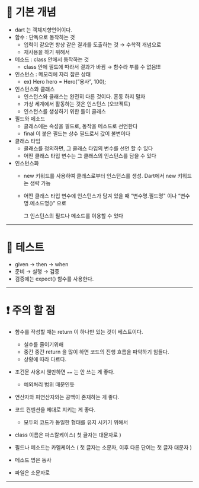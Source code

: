 # 🎯 기본 개념

- dart 는 객체지향언어이다.
- 함수 : 단독으로 동작하는 것
    - 입력이 같으면 항상 같은 결과를 도출하는 것 → 수학적 개념으로
    - 재사용을 하기 위해서
- 메소드 : class 안에서 동작하는 것
    - class 안에 필드에 따라서 결과가 바뀜 → 함수라 부를 수 없음!!!
- 인스턴스 : 메모리에 자리 잡은 상태
    - ex) Hero hero = Hero(”용사”, 100);
- 인스턴스와 클래스
    - 인스턴스와 클래스는 완전히 다른 것이다. 혼동 하지 말자
    - 가상 세계에서 활동하는 것은 인스턴스 (오브젝트)
    - 인스턴스를 생성하기 위한 틀이 클래스
- 필드와 메소드
    - 클래스에는 속성을 필드로, 동작을 메소드로 선언한다
    - final 이 붙은 필드는 상수 필드로서 값이 불변이다
- 클래스 타입
    - 클래스를 정의하면, 그 클래스 타입의 변수를 선언 할 수 있다
    - 어떤 클래스 타입 변수는 그 클래스의 인스턴스를 담을 수 있다
- 인스턴스화
    - new 키워드를 사용하여 클래스로부터 인스턴스를 생성. Dart에서 new 키워드는 생략 가능
    - 어떤 클래스 타입 변수에 인스턴스가 담겨 있을 때 “변수명.필드명" 이나 “변수명.메소드명()” 으로
        
        그 인스턴스의 필드나 메소드를 이용할 수 있다
        

---

# 🧪 테스트

- given → then → when
- 준비 → 실행 → 검증
- 검증에는 expect() 함수를 사용한다.

---

# ❗️ 주의 할 점

- 함수를 작성할 때는 return 이 하나만 있는 것이 베스트이다.
    - 실수를 줄이기위해
    - 중간 중간 return 을 많이 하면 코드의 진행 흐름을 파악하기 힘들다.
    - 상황에 따라 다르다.

- 조건문 사용시 웬만하면 `==` 는 안 쓰는 게 좋다.
    - 예외처리 범위 때문인듯

- 연산자와 피연산자와는 공백이 존재하는 게 좋다.
- 코드 컨벤션을 제대로 지키는 게 좋다.
    - 모두의 코드가 동일한 형태를 유지 시키기 위해서
    
- class 이름은 파스칼케이스( 첫 글자는 대문자로 )
- 필드나 메소드는 카멜케이스 ( 첫 글자는 소문자, 이후 다른 단어는 첫 글자 대문자 )
- 메소드 명은 동사
- 파일은 소문자로

---